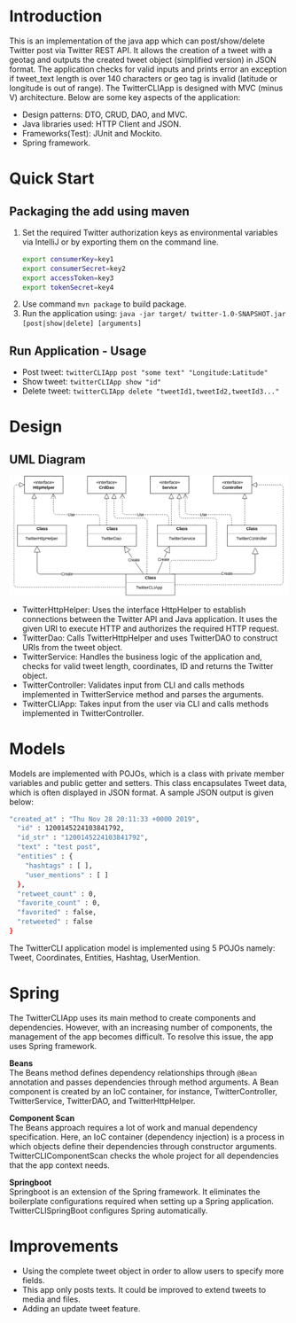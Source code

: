 # Introduction
This is an implementation of the java app which can post/show/delete Twitter post via Twitter REST API. It allows the creation of a tweet with a geotag and outputs the created tweet object (simplified version) in JSON  format. The application checks for valid inputs and prints error an exception if tweet_text length is over 140 characters or geo tag is invalid (latitude or longitude is out of range). The TwitterCLIApp is designed with MVC (minus V) architecture. Below are some key aspects of the application:
- Design patterns: DTO, CRUD, DAO, and MVC.
- Java libraries used: HTTP Client and JSON.
- Frameworks(Test): JUnit and Mockito.
- Spring framework. 

# Quick Start
## Packaging the add using maven
1) Set the required Twitter authorization keys as environmental variables via IntelliJ or by exporting them on the command line.
    ````bash
    export consumerKey=key1
    export consumerSecret=key2
    export accessToken=key3
    export tokenSecret=key4
    ````
2) Use command `mvn package` to build package.
3) Run the application using:
     `java -jar target/ twitter-1.0-SNAPSHOT.jar [post|show|delete] [arguments]`

## Run Application - Usage
- Post tweet: `twitterCLIApp post "some text" "Longitude:Latitude"`
- Show tweet: `twitterCLIApp show "id"`
- Delete tweet: `twitterCLIApp delete "tweetId1,tweetId2,tweetId3..."`

# Design
## UML Diagram

![my image](./assets/UMLDiagram.png)

- TwitterHttpHelper: Uses the interface HttpHelper to establish connections between the Twitter API and Java application. It uses the given URI to execute HTTP and authorizes the required HTTP request.
- TwitterDao: Calls TwitterHttpHelper and uses TwitterDAO to construct URIs from the tweet object.
- TwitterService: Handles the business logic of the application and, checks for valid tweet length, coordinates, ID and returns the Twitter object.
- TwitterController: Validates input from CLI and calls methods implemented in TwitterService method and parses the arguments.
- TwitterCLIApp: Takes input from the user via CLI and calls methods implemented in TwitterController.

# Models

Models are implemented with POJOs, which is a class with private member variables and public getter and setters. This class encapsulates Tweet data, which is often displayed in JSON format. A sample JSON output is given below:
````bash
"created_at" : "Thu Nov 28 20:11:33 +0000 2019",
  "id" : 1200145224103841792,
  "id_str" : "1200145224103841792",
  "text" : "test post",
  "entities" : {
    "hashtags" : [ ],
    "user_mentions" : [ ]
  },
  "retweet_count" : 0,
  "favorite_count" : 0,
  "favorited" : false,
  "retweeted" : false
}
````
The TwitterCLI application model is implemented using 5 POJOs namely: Tweet, Coordinates, Entities, Hashtag, UserMention.

# Spring

The TwitterCLIApp uses its main method to create components and dependencies. However, with an increasing  number of components, the management of the app becomes difficult. To resolve this issue, the app uses Spring framework.

**Beans**   
The Beans method defines dependency relationships through `@Bean` annotation and passes dependencies through method arguments. A Bean component is created by an IoC container, for instance, TwitterController, TwitterService, TwitterDAO, and TwitterHttpHelper.

**Component Scan**  
The Beans approach requires a lot of work and manual dependency specification. Here, an IoC container (dependency injection) is a process in which objects define their dependencies through constructor arguments. TwitterCLIComponentScan checks the whole project for all dependencies that the app context needs.

**Springboot**  
Springboot is an extension of the Spring framework. It eliminates the boilerplate configurations required when setting up a Spring application. TwitterCLISpringBoot configures Spring automatically.

# Improvements
- Using the complete tweet object in order to allow users to specify more fields.
- This app only posts texts. It could be improved to extend tweets to media and files.
- Adding an update tweet feature.

